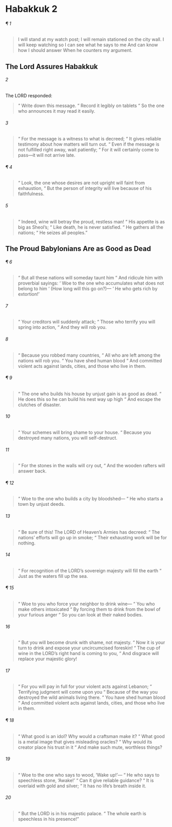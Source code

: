 # Habakkuk 2
###### ¶ 1
> I will stand at my watch post;
> I will remain stationed on the city wall.
> I will keep watching so I can see what he says to me
> And can know how I should answer
> When he counters my argument.
## The Lord Assures Habakkuk
###### 2
The LORD responded:
>  “ Write down this message.
>  “ Record it legibly on tablets
>  “ So the one who announces it may read it easily.
###### 3
>  “ For the message is a witness to what is decreed;
>  “ It gives reliable testimony about how matters will turn out.
>  “ Even if the message is not fulfilled right away, wait patiently;
>  “ For it will certainly come to pass—it will not arrive late.
###### ¶ 4
>  “ Look, the one whose desires are not upright will faint from exhaustion,
>  “ But the person of integrity will live because of his faithfulness.
###### 5
>  “ Indeed, wine will betray the proud, restless man!
>  “ His appetite is as big as Sheol’s;
>  “ Like death, he is never satisfied.
>  “ He gathers all the nations;
>  “ He seizes all peoples.”
## The Proud Babylonians Are as Good as Dead
###### ¶ 6
>  “ But all these nations will someday taunt him
>  “ And ridicule him with proverbial sayings:
>  ‘ Woe to the one who accumulates what does not belong to him
>  ‘ (How long will this go on?)—
>  ‘ He who gets rich by extortion!’
###### 7
>  “ Your creditors will suddenly attack;
>  “ Those who terrify you will spring into action,
>  “ And they will rob you.
###### 8
>  “ Because you robbed many countries,
>  “ All who are left among the nations will rob you.
>  “ You have shed human blood
>  “ And committed violent acts against lands, cities, and those who live in them.
###### ¶ 9
>  “ The one who builds his house by unjust gain is as good as dead.
>  “ He does this so he can build his nest way up high
>  “ And escape the clutches of disaster.
###### 10
>  “ Your schemes will bring shame to your house.
>  “ Because you destroyed many nations, you will self-destruct.
###### 11
>  “ For the stones in the walls will cry out,
>  “ And the wooden rafters will answer back.
###### ¶ 12
>  “ Woe to the one who builds a city by bloodshed—
>  “ He who starts a town by unjust deeds.
###### 13
>  “ Be sure of this! The LORD of Heaven’s Armies has decreed:
>  “ The nations’ efforts will go up in smoke;
>  “ Their exhausting work will be for nothing.
###### 14
>  “ For recognition of the LORD’s sovereign majesty will fill the earth
>  “ Just as the waters fill up the sea.
###### ¶ 15
>  “ Woe to you who force your neighbor to drink wine—
>  “ You who make others intoxicated
>  “ By forcing them to drink from the bowl of your furious anger
>  “ So you can look at their naked bodies.
###### 16
>  “ But you will become drunk with shame, not majesty.
>  “ Now it is your turn to drink and expose your uncircumcised foreskin!
>  “ The cup of wine in the LORD’s right hand is coming to you,
>  “ And disgrace will replace your majestic glory!
###### 17
>  “ For you will pay in full for your violent acts against Lebanon;
>  “ Terrifying judgment will come upon you
>  “ Because of the way you destroyed the wild animals living there.
>  “ You have shed human blood
>  “ And committed violent acts against lands, cities, and those who live in them.
###### ¶ 18
>  “ What good is an idol? Why would a craftsman make it?
>  “ What good is a metal image that gives misleading oracles?
>  “ Why would its creator place his trust in it
>  “ And make such mute, worthless things?
###### 19
>  “ Woe to the one who says to wood, ‘Wake up!’—
>  “ He who says to speechless stone, ‘Awake!’
>  “ Can it give reliable guidance?
>  “ It is overlaid with gold and silver;
>  “ It has no life’s breath inside it.
###### 20
>  “ But the LORD is in his majestic palace.
>  “ The whole earth is speechless in his presence!”
